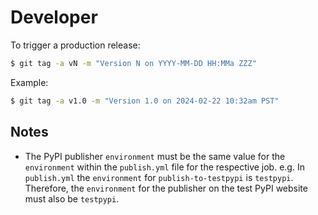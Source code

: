 # Developer

To trigger a production release:

```bash
$ git tag -a vN -m "Version N on YYYY-MM-DD HH:MMa ZZZ"
```

Example:
```bash
$ git tag -a v1.0 -m "Version 1.0 on 2024-02-22 10:32am PST"
```

## Notes

- The PyPI publisher `environment` must be the same value for the `environment` within the `publish.yml` file for the respective job. e.g. In `publish.yml` the `environment` for `publish-to-testpypi` is `testpypi`. Therefore, the `environment` for the publisher on the test PyPI website must also be `testpypi`.
